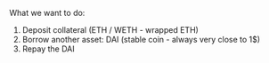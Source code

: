 What we want to do:

1. Deposit collateral (ETH / WETH - wrapped ETH)
2. Borrow another asset: DAI (stable coin - always very close to 1$)
3. Repay the DAI
